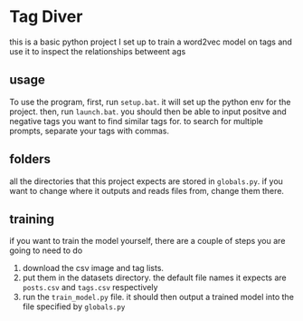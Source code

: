 # Tag Diver

this is a basic python project I set up to train a word2vec model on tags and use it to inspect the relationships betweent ags

## usage

To use the program, first, run `setup.bat`. it will set up the python env for the project.
then, run `launch.bat`. you should then be able to input positve and negative tags you want to find similar tags for.
to search for multiple prompts, separate your tags with commas.

## folders
all the directories that this project expects are stored in `globals.py`. if you want to change where it outputs and reads files from, change them there.
## training
if you want to train the model yourself, there are a couple of steps you are going to need to do
1. download the csv image and tag lists.
2. put them in the datasets directory. the default file names it expects are `posts.csv` and `tags.csv` respectively
3. run the `train_model.py` file. it should then output a trained model into the file specified by `globals.py`